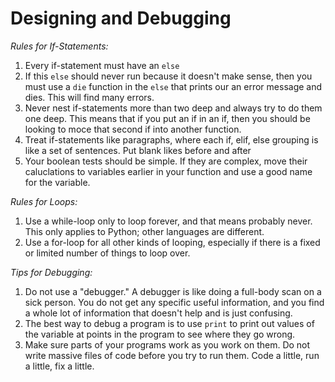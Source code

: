 # Designing and Debugging

_Rules for If-Statements:_
1. Every if-statement must have an `else`
2. If this `else` should never run because it doesn't make sense, then you must use a `die` function in the `else` that prints our an error message and dies. This will find many errors.
3. Never nest if-statements more than two deep and always try to do them one deep. This means that if you put an if in an if, then you should be looking to moce that second if into another function.
4. Treat if-statements like paragraphs, where each if, elif, else grouping is like a set of sentences. Put blank likes before and after
5. Your boolean tests should be simple. If they are complex, move their caluclations to variables earlier in your function and use a good name for the variable. 

_Rules for Loops:_
1. Use a while-loop only to loop forever, and that means probably never. This only applies to Python; other languages are different.
2. Use a for-loop for all other kinds of looping, especially if there is a fixed or limited number of things to loop over.

_Tips for Debugging:_
1. Do not use a "debugger." A debugger is like doing a full-body scan on a sick person. You do not get any specific useful information, and you find a whole lot of information that doesn't help and is just confusing.
2. The best way to debug a program is to use `print` to print out values of the variable at points in the program to see where they go wrong.
3. Make sure parts of your programs work as you work on them. Do not write massive files of code before you try to run them. Code a little, run a little, fix a little. 

